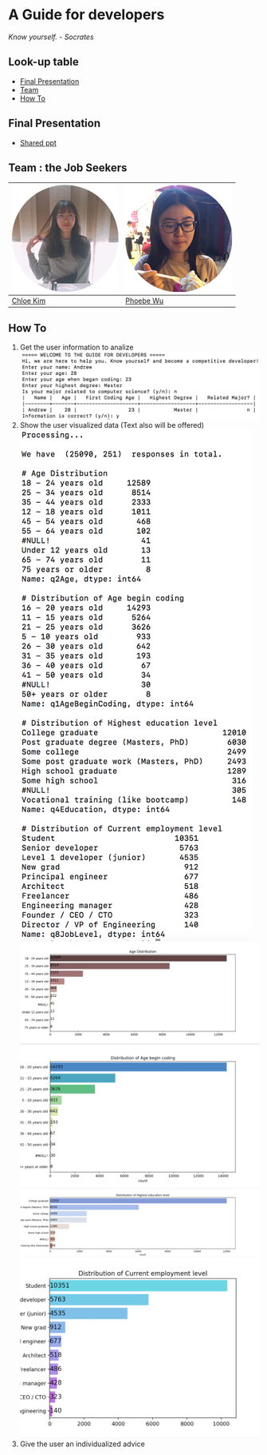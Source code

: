 # A Guide for developers 
*Know yourself. - Socrates*

## Look-up table

- [Final Presentation](#Final)
- [Team](#Team)
- [How To](#How)

## Final Presentation
- [Shared ppt](https://goo.gl/E9fxfE)

## Team : the Job Seekers
[![Chloe Kim](chloe.png)](mailto:minkyun3@andrew.cmu.edu)  | [![Phoebe Wu](pheobe.png)](mailto:minkyun3@andrew.cmu.edu)
---|---
[Chloe Kim](mailto:minkyun3@andrew.cmu.edu) |[Phoebe Wu](mailto:minkyun3@andrew.cmu.edu)

## How To
1. Get the user information to analize
![](https://github.com/phoebeWzx/Python-Group-12/blob/master/UserInterface/consol_company1.png)
2. Show the user visualized data (Text also will be offered)
![](https://github.com/phoebeWzx/Python-Group-12/blob/master/UserInterface/consol_survey1.png)
![](https://github.com/phoebeWzx/Python-Group-12/blob/master/Figures/Figure_1.png)
![](https://github.com/phoebeWzx/Python-Group-12/blob/master/Figures/Figure_2.png)
![](https://github.com/phoebeWzx/Python-Group-12/blob/master/Figures/Figure_3.png)
![](https://github.com/phoebeWzx/Python-Group-12/blob/master/Figures/Figure_4.png)
3. Give the user an individualized advice